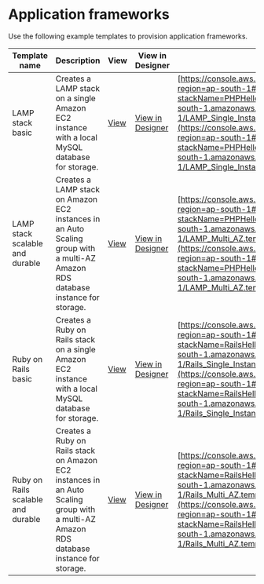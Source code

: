 # Application frameworks<a name="sample-templates-appframeworks-ap-south-1"></a>

Use the following example templates to provision application frameworks\.

| Template name                      | Description                                                                                                                                | View                                                                                                           | View in Designer                                                                                                                                                                                                     | Launch                                                                                                                                                                                                                                                                                                                                                                                                                                                                     |
| ---------------------------------- | ------------------------------------------------------------------------------------------------------------------------------------------ | -------------------------------------------------------------------------------------------------------------- | -------------------------------------------------------------------------------------------------------------------------------------------------------------------------------------------------------------------- | -------------------------------------------------------------------------------------------------------------------------------------------------------------------------------------------------------------------------------------------------------------------------------------------------------------------------------------------------------------------------------------------------------------------------------------------------------------------------- |
| LAMP stack basic                   | Creates a LAMP stack on a single Amazon EC2 instance with a local MySQL database for storage\.                                             | [View](https://s3.ap-south-1.amazonaws.com/cloudformation-templates-ap-south-1/LAMP_Single_Instance.template)  | [View in Designer](https://console.aws.amazon.com/cloudformation/designer/home?region=ap-south-1&templateURL=https://s3.ap-south-1.amazonaws.com/cloudformation-templates-ap-south-1/LAMP_Single_Instance.template)  | [https://console.aws.amazon.com/cloudformation/home?region=ap-south-1#/stacks/new?stackName=PHPHelloWorldSample&templateURL=https://s3.ap-south-1.amazonaws.com/cloudformation-templates-ap-south-1/LAMP_Single_Instance.template](https://console.aws.amazon.com/cloudformation/home?region=ap-south-1#/stacks/new?stackName=PHPHelloWorldSample&templateURL=https://s3.ap-south-1.amazonaws.com/cloudformation-templates-ap-south-1/LAMP_Single_Instance.template)       |
| LAMP stack scalable and durable    | Creates a LAMP stack on Amazon EC2 instances in an Auto Scaling group with a multi\-AZ Amazon RDS database instance for storage\.          | [View](https://s3.ap-south-1.amazonaws.com/cloudformation-templates-ap-south-1/LAMP_Multi_AZ.template)         | [View in Designer](https://console.aws.amazon.com/cloudformation/designer/home?region=ap-south-1&templateURL=https://s3.ap-south-1.amazonaws.com/cloudformation-templates-ap-south-1/LAMP_Multi_AZ.template)         | [https://console.aws.amazon.com/cloudformation/home?region=ap-south-1#/stacks/new?stackName=PHPHelloWorldSample&templateURL=https://s3.ap-south-1.amazonaws.com/cloudformation-templates-ap-south-1/LAMP_Multi_AZ.template](https://console.aws.amazon.com/cloudformation/home?region=ap-south-1#/stacks/new?stackName=PHPHelloWorldSample&templateURL=https://s3.ap-south-1.amazonaws.com/cloudformation-templates-ap-south-1/LAMP_Multi_AZ.template)                     |
| Ruby on Rails basic                | Creates a Ruby on Rails stack on a single Amazon EC2 instance with a local MySQL database for storage\.                                    | [View](https://s3.ap-south-1.amazonaws.com/cloudformation-templates-ap-south-1/Rails_Single_Instance.template) | [View in Designer](https://console.aws.amazon.com/cloudformation/designer/home?region=ap-south-1&templateURL=https://s3.ap-south-1.amazonaws.com/cloudformation-templates-ap-south-1/Rails_Single_Instance.template) | [https://console.aws.amazon.com/cloudformation/home?region=ap-south-1#/stacks/new?stackName=RailsHelloWorldSample&templateURL=https://s3.ap-south-1.amazonaws.com/cloudformation-templates-ap-south-1/Rails_Single_Instance.template](https://console.aws.amazon.com/cloudformation/home?region=ap-south-1#/stacks/new?stackName=RailsHelloWorldSample&templateURL=https://s3.ap-south-1.amazonaws.com/cloudformation-templates-ap-south-1/Rails_Single_Instance.template) |
| Ruby on Rails scalable and durable | Creates a Ruby on Rails stack on Amazon EC2 instances in an Auto Scaling group with a multi\-AZ Amazon RDS database instance for storage\. | [View](https://s3.ap-south-1.amazonaws.com/cloudformation-templates-ap-south-1/Rails_Multi_AZ.template)        | [View in Designer](https://console.aws.amazon.com/cloudformation/designer/home?region=ap-south-1&templateURL=https://s3.ap-south-1.amazonaws.com/cloudformation-templates-ap-south-1/Rails_Multi_AZ.template)        | [https://console.aws.amazon.com/cloudformation/home?region=ap-south-1#/stacks/new?stackName=RailsHelloWorldSample&templateURL=https://s3.ap-south-1.amazonaws.com/cloudformation-templates-ap-south-1/Rails_Multi_AZ.template](https://console.aws.amazon.com/cloudformation/home?region=ap-south-1#/stacks/new?stackName=RailsHelloWorldSample&templateURL=https://s3.ap-south-1.amazonaws.com/cloudformation-templates-ap-south-1/Rails_Multi_AZ.template)               |
